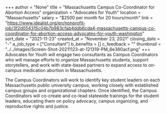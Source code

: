 +++
author = "None"
title = "Massachusetts Campus Co-Coordinator for Abortion Access"
organization = "Advocates for Youth"
location = "Massachusetts"
salary = "$2500 per month for 20 hours/month"
link = "https://www.idealist.org/en/nonprofit-job/3f2d054315c04b7b983cfab4ddb6cda4-massachusetts-campus-co-coordinator-for-abortion-access-advocates-for-youth-washington"
sort_date = "2021-11-23"
created_at = "November 23, 2021"
closing_date = "-"
a_job_type = ["Consultant"]
b_benefits = []
c_feedback = ""
thumbnail = "../../images/Screen-Shot-20211123-at-121319-PM_6e360acf.png"
+++
Advocates for Youth will engage two consultants as Campus Coordinators who will manage efforts to organize Massachusetts students, support storytellers, and work with state-based partners to expand access to on-campus medication abortion in Massachusetts. 

The Campus Coordinators will work to identify key student leaders on each Massachusetts public university campus, working closely with established campus groups and organizational chapters. Once identified, the Campus Coordinators will co-create and co-lead statewide trainings for the student leaders, educating them on policy advocacy, campus organizing, and reproductive rights and justice. 